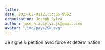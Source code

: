 ```yaml
---
title: 
date: 2023-02-01T21:52:56.965Z
organisation: Joseph Sylva
author: joseph.a.sylva.js@gmail.com
avatar: "/img/pays/SN.svg"
---
```


Je signe la pétition avec force et détermination